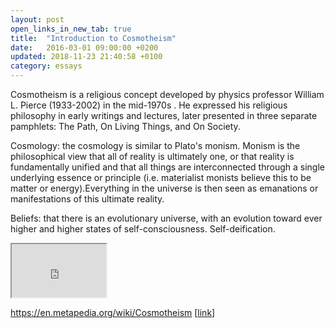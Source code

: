 ```yaml
---
layout: post
open_links_in_new_tab: true
title:  "Introduction to Cosmotheism"
date:   2016-03-01 09:00:00 +0200
updated: 2018-11-23 21:40:58 +0100
category: essays
---
```


Cosmotheism is a religious concept developed by physics professor William L. Pierce (1933-2002) in the mid-1970s . He expressed his religious philosophy in early writings and lectures, later presented in three separate pamphlets: The Path, On Living Things, and On Society.

Cosmology: the cosmology is similar to Plato's monism. Monism is the philosophical view that all of reality is ultimately one, or that reality is fundamentally unified and that all things are interconnected through a single underlying essence or principle (i.e. materialist monists believe this to be matter or energy).Everything in the universe is then seen as emanations or manifestations of this ultimate reality. 

Beliefs: that there is an evolutionary universe, with an evolution toward ever higher and higher states of self-consciousness. Self-deification. 

<iframe id="odysee-iframe" style="width:30%; aspect-ratio:16 / 9;" src="https://odysee.com/$/embed/@JustAudiobooks:0/Cosmotheism-Trilogy---Dr.-William-Luther-Pierce:d?r=9V6dCfZT6b1k6dJSYdpkCnPsZWCgWThv" allowfullscreen></iframe>


https://en.metapedia.org/wiki/Cosmotheism \[[link](https://en.metapedia.org/wiki/Cosmotheism)\]


